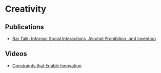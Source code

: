# Creativity

## Publications

- [Bar Talk: Informal Social Interactions, Alcohol Prohibition, and Invention](https://economics.yale.edu/sites/default/files/bar_talk_10_19_ada-ns.pdf)

## Videos

- [Constraints that Enable Innovation](https://vimeo.com/128934608)
